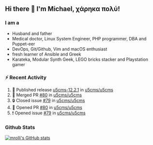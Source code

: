## Hi there 👋 I'm Michael, χάρηκα πολύ!

<!--
**mrolli/mrolli** is a ✨ _special_ ✨ repository because its `README.md` (this file) appears on your GitHub profile.

Here are some ideas to get you started:

- 🔭 I’m currently working on ...
- 🌱 I’m currently learning ...
- 👯 I’m looking to collaborate on ...
- 🤔 I’m looking for help with ...
- 💬 Ask me about ...
- 📫 How to reach me: ...
- 😄 Pronouns: ...
- ⚡ Fun fact: ...
-->

### I am a
- Husband and father
- Medical doctor, Linux System Engineer, PHP programmer, DBA and Puppet-eer
- DevOps, Git/Github, Vim and macOS enthusiast
- fresh learner of Ansible and Greek
- Karateka, Modular Synth Geek, LEGO bricks stacker and Playstation gamer 

### :zap: Recent Activity

<!--START_SECTION:activity-->
1. 🚀 Published release [u5cms-12.2.1](https://github.com/u5cms/u5cms/releases/tag/v12.2.1) in [u5cms/u5cms](https://github.com/u5cms/u5cms)
2. 🎉 Merged PR [#80](https://github.com/u5cms/u5cms/pull/80) in [u5cms/u5cms](https://github.com/u5cms/u5cms)
3. 🔒 Closed issue [#79](https://github.com/u5cms/u5cms/issues/79) in [u5cms/u5cms](https://github.com/u5cms/u5cms)
4. 💪 Opened PR [#80](https://github.com/u5cms/u5cms/pull/80) in [u5cms/u5cms](https://github.com/u5cms/u5cms)
5. ❗ Opened issue [#79](https://github.com/u5cms/u5cms/issues/79) in [u5cms/u5cms](https://github.com/u5cms/u5cms)
<!--END_SECTION:activity-->

### Github Stats
[![mrolli's GitHub stats](https://github-readme-stats.vercel.app/api?username=mrolli&count_private=true&show_icons=true&theme=transparent)](https://github.com/anuraghazra/github-readme-stats)  
<!-- [![mrolli's Top Langs](https://github-readme-stats.vercel.app/api/top-langs/?username=mrolli&count_private=true&theme=onedark&hide=c%2B%2B,c,html,cmake,makefile&layout=compact)](https://github.com/anuraghazra/github-readme-stats) -->
